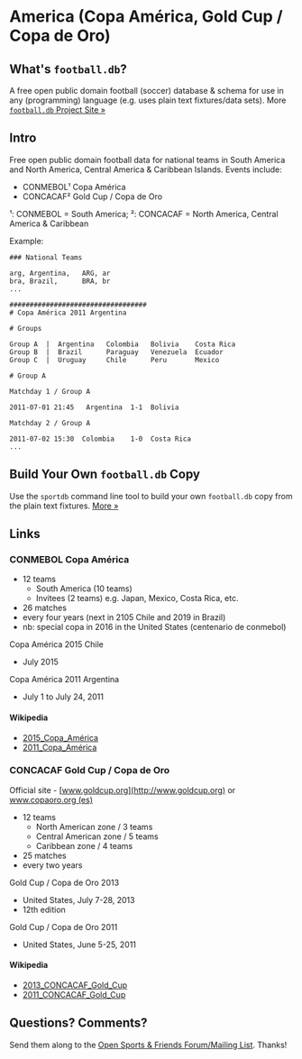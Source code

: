 # America (Copa América, Gold Cup / Copa de Oro)

## What's `football.db`?

A free open public domain football (soccer) database & schema
for use in any (programming) language
(e.g. uses plain text fixtures/data sets).
More [`football.db` Project Site »](http://openfootball.github.io)

## Intro

Free open public domain football data for national teams in South America
and North America, Central America & Caribbean Islands. Events include:

- CONMEBOL¹ Copa América
- CONCACAF² Gold Cup / Copa de Oro

<!-- use handmade footnotes -->

¹: CONMEBOL = South America;
²: CONCACAF = North America, Central America & Caribbean



Example:

~~~
### National Teams

arg, Argentina,   ARG, ar
bra, Brazil,      BRA, br
...
~~~

~~~
##################################
# Copa América 2011 Argentina

# Groups

Group A  |  Argentina   Colombia   Bolivia    Costa Rica
Group B  |  Brazil      Paraguay   Venezuela  Ecuador
Group C  |  Uruguay     Chile      Peru       Mexico

# Group A

Matchday 1 / Group A

2011-07-01 21:45   Argentina  1-1  Bolivia    

Matchday 2 / Group A

2011-07-02 15:30  Colombia    1-0  Costa Rica    
...
~~~


## Build Your Own `football.db` Copy

Use the `sportdb` command line tool to build your own `football.db` copy
from the plain text fixtures. [More »](http://openfootball.github.io/build.html)



## Links

### CONMEBOL Copa América

- 12 teams
    - South America (10 teams)
    - Invitees (2 teams) e.g. Japan, Mexico, Costa Rica, etc.
- 26 matches
- every four years (next in 2105 Chile and 2019 in Brazil)
- nb: special copa in 2016 in the United States (centenario de conmebol)


Copa América 2015 Chile

- July 2015


Copa América 2011 Argentina

- July 1 to July 24, 2011


#### Wikipedia

- [2015_Copa_América](http://en.wikipedia.org/wiki/2015_Copa_América)
- [2011_Copa_América](http://en.wikipedia.org/wiki/2011_Copa_América)



### CONCACAF Gold Cup / Copa de Oro

Official site - [www.goldcup.org](http://www.goldcup.org) or [www.copaoro.org (es)](http://www.copaoro.org)

- 12 teams
    - North American zone   / 3 teams
    - Central American zone / 5 teams
    - Caribbean zone        / 4 teams
- 25 matches
- every two years 


Gold Cup / Copa de Oro 2013

- United States, July 7-28, 2013
- 12th edition

Gold Cup / Copa de Oro 2011

- United States, June 5-25, 2011


#### Wikipedia

- [2013_CONCACAF_Gold_Cup](http://en.wikipedia.org/wiki/2013_CONCACAF_Gold_Cup)
- [2011_CONCACAF_Gold_Cup](http://en.wikipedia.org/wiki/2011_CONCACAF_Gold_Cup)



## Questions? Comments?

Send them along to the
[Open Sports & Friends Forum/Mailing List](http://groups.google.com/group/opensport).
Thanks!

